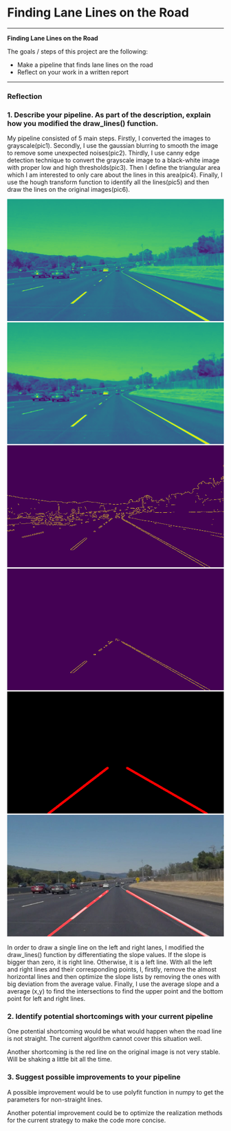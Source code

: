 # **Finding Lane Lines on the Road** 

---

**Finding Lane Lines on the Road**

The goals / steps of this project are the following:
* Make a pipeline that finds lane lines on the road
* Reflect on your work in a written report


[//]: # (Image References)

[pic1]: ./test_images_middle/solidWhiteCurve1.jpg "Grayscale"
[pic2]: ./test_images_middle/solidWhiteCurve2.jpg "Gaussian blurring"
[pic3]: ./test_images_middle/solidWhiteCurve3.jpg "Canny edge"
[pic4]: ./test_images_middle/solidWhiteCurve4.jpg "Interested area"
[pic5]: ./test_images_middle/solidWhiteCurve5.jpg "Draw line"
[pic6]: ./test_images_middle/solidWhiteCurve6.jpg "Original image with line"

---

### Reflection

### 1. Describe your pipeline. As part of the description, explain how you modified the draw_lines() function.

My pipeline consisted of 5 main steps. Firstly, I converted the images to grayscale(pic1). Secondly, I use the gaussian blurring to smooth the image to remove some unexpected noises(pic2). Thirdly, I use canny edge detection technique to convert the grayscale image to a black-white image with proper low and high thresholds(pic3). Then I define the triangular area which I am interested to only care about the lines in this area(pic4). Finally, I use the hough transform function to identify all the lines(pic5) and then draw the lines on the original images(pic6).

![pic1][pic1]
![pic2][pic2]
![pic3][pic3]
![pic4][pic4]
![pic5][pic5]
![pic6][pic6]

In order to draw a single line on the left and right lanes, I modified the draw_lines() function by differentiating the slope values. If the slope is bigger than zero, it is right line. Otherwise, it is a left line. With all the left and right lines and their corresponding points, I, firstly, remove the almost horizontal lines and then optimize the slope lists by removing the ones with big deviation from the average value. Finally, I use the average slope and a average (x,y) to find the intersections to find the upper point and the bottom point for left and right lines.

### 2. Identify potential shortcomings with your current pipeline


One potential shortcoming would be what would happen when the road line is not straight. The current algorithm cannot cover this situation well.

Another shortcoming is the red line on the original image is not very stable. Will be shaking a little bit all the time.


### 3. Suggest possible improvements to your pipeline

A possible improvement would be to use polyfit function in numpy to get the parameters for non-straight lines.

Another potential improvement could be to optimize the realization methods for the current strategy to make the code more concise.
